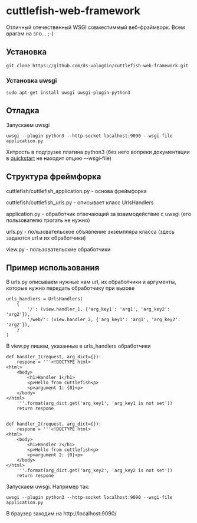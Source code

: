 # cuttlefish-web-framework
Отличный отечественный WSGI совместиммый веб-фрэймворк. Всем врагам на зло... ;-)

## Установка

```git clone https://github.com/ds-vologdin/cuttlefish-web-framework.git```

### Установка uwsgi

```sudo apt-get install uwsgi uwsgi-plugin-python3```

## Отладка
Запускаем uwsgi

```uwsgi --plugin python3 --http-socket localhost:9090 --wsgi-file application.py```

Хитрость в подгрузке плагина python3 (без него вопреки документации в [quickstart](http://uwsgi.readthedocs.io/en/latest/WSGIquickstart.html) не находит опцию --wsgi-file)

## Структура фреймфорка
cuttlefish/cuttlefish_application.py - основа фреймфорка

cuttlefish/cuttlefish_urls.py - описывает класс UrlsHandlers

application.py - обработчик отвечающий за взаимодействие с uwsgi (его пользователю трогать не нужно)

urls.py - пользовательское объявление экземпляра класса (здесь задаются url и их обработчики)

view.py -  пользовательские обработчики

## Пример использования
В urls.py описываем нужные нам url, их обработчики и аргументы, которые нужно передать обработчику при вызове
```
urls_handlers = UrlsHandlers(
    {
        '/': (view.handler_1, {'arg_key1': 'arg1', 'arg_key2': 'arg2'}),
        '/web/': (view.handler_2, {'arg_key1': 'arg1', 'arg_key2': 'arg2'}),
    }
)
```
В view.py пишем, указанные в urls_handlers обработчики
```
def handler_1(request, arg_dict={}):
    respone = '''<!DOCTYPE html>
<html>
    <body>
        <h1>Handler 1</h1>
        <p>Hello from cuttlefish<p>
        <p>argument 1: {0}<p>
    </body>
</html>
    '''.format(arg_dict.get('arg_key1', 'arg_key1 is not set'))
    return respone


def handler_2(request, arg_dict={}):
    respone = '''<!DOCTYPE html>
<html>
    <body>
        <h1>Handler 2</h1>
        <p>Hello from cuttlefish<p>
        <p>argument 2: {0}<p>
    </body>
</html>
    '''.format(arg_dict.get('arg_key2', 'arg_key2 is not set'))
    return respone
```

Запускаем uwsgi. Например так:
```
uwsgi --plugin python3 --http-socket localhost:9090 --wsgi-file application.py
```
В браузер заходим на http://localhost:9090/
